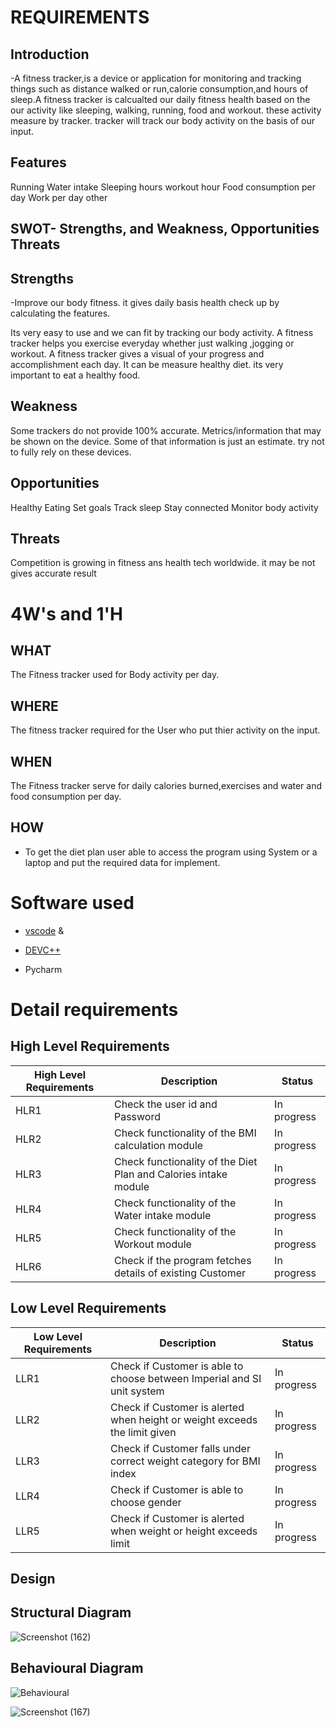 # REQUIREMENTS

## Introduction

-A fitness tracker,is a device or application for monitoring and tracking things such as distance walked or run,calorie consumption,and hours of sleep.A fitness tracker is calcualted our daily fitness health based on the our activity like sleeping, walking, running, food and workout. these activity measure by tracker. tracker will track our body activity on the basis of our input.

## Features
Running
Water intake
Sleeping hours
workout hour
Food consumption per day
Work per day
other
## SWOT- Strengths, and Weakness, Opportunities Threats
 ## Strengths
 
-Improve our body fitness. it gives daily basis health check up by calculating the features.

Its very easy to use and we can fit by tracking our body activity.
A fitness tracker helps you exercise everyday whether just walking ,jogging or workout.
A fitness tracker gives a visual of your progress and accomplishment each day.
It can be measure healthy diet. its very important to eat a healthy food.

## Weakness

Some trackers do not provide 100% accurate.
Metrics/information that may be shown on the device. Some of that information is just an estimate.
try not to fully rely on these devices.
  
 ## Opportunities
 
Healthy Eating
Set goals
Track sleep
Stay connected
Monitor body activity

## Threats

Competition is growing in fitness ans health tech worldwide.
it may be not gives accurate result
# 4W's and 1'H


## WHAT
The Fitness tracker used for Body activity per day.
## WHERE
The fitness tracker required for the User who put thier activity on the input.

## WHEN
The Fitness tracker serve for daily calories burned,exercises and water and food consumption per day.

## HOW
- To get the diet plan user able to access the program using System or a laptop and put the required data for implement.

# Software used
- [vscode](https://code.visualstudio.com/) & 

- [DEVC++](https://sourceforge.net/projects/orwelldevcpp/)
- Pycharm


# Detail requirements
## High Level Requirements

| High Level Requirements |	Description | Status          |
| ------------------------ | ----------- |---------------- |
| HLR1 | Check the user id and Password                                  | In progress |
| HLR2 |Check functionality of the BMI calculation module                | In progress |
| HLR3 |Check functionality of the Diet Plan and Calories intake module  | In progress |
| HLR4 |Check functionality of the Water intake module                   | In progress |
| HLR5 | Check functionality of the Workout module                       | In progress |
| HLR6 |Check if the program fetches details of existing Customer        | In progress |


## Low Level Requirements


| Low Level Requirements |	Description | Status |
| ---------------------- | ------------- |---------------------------------------|
| LLR1 |Check if Customer is able to choose between Imperial and SI unit system  | In progress |
| LLR2 |Check if Customer is alerted when height or weight exceeds the limit given  | In progress|
| LLR3 |Check if Customer falls under correct weight category for BMI index   | In progress|
| LLR4 |Check if Customer is able to choose gender    | In progress|
| LLR5 | Check if Customer is alerted when weight or height exceeds limit  | In progress|

## Design

## Structural Diagram


![Screenshot (162)](https://user-images.githubusercontent.com/94156658/148817845-7aba92fa-a672-4f3b-b2cd-7c730805c69b.png)






## Behavioural Diagram


![Behavioural](https://user-images.githubusercontent.com/94156658/148903243-1506bd3a-4196-4b14-a1f2-c45a76be4dbf.jpg)







![Screenshot (167)](https://user-images.githubusercontent.com/94156658/148889300-cf47b167-5ef5-4e4a-a0f2-afa7bfaba30d.png)



